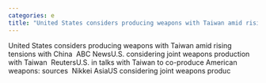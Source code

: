 ```yaml
---
categories: e
title: "United States considers producing weapons with Taiwan amid rising tensions with China  ABC News"
---
```

United States considers producing weapons with Taiwan amid rising tensions with China&nbsp;&nbsp;ABC NewsU.S. considering joint weapons production with Taiwan&nbsp;&nbsp;ReutersU.S. in talks with Taiwan to co-produce American weapons: sources&nbsp;&nbsp;Nikkei AsiaUS considering joint weapons produc